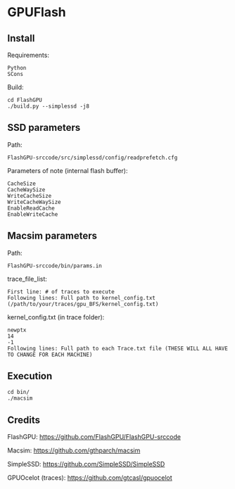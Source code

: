 # GPUFlash
## Install
Requirements:
```
Python
SCons
```
Build:
```
cd FlashGPU
./build.py --simplessd -j8
```
## SSD parameters
Path:
```
FlashGPU-srccode/src/simplessd/config/readprefetch.cfg
```
Parameters of note (internal flash buffer):
```
CacheSize
CacheWaySize
WriteCacheSize
WriteCacheWaySize
EnableReadCache
EnableWriteCache
```
## Macsim parameters
Path:
```
FlashGPU-srccode/bin/params.in
```
trace_file_list:
```
First line: # of traces to execute
Following lines: Full path to kernel_config.txt (/path/to/your/traces/gpu_BFS/kernel_config.txt)
```
kernel_config.txt (in trace folder):
```
newptx
14
-1
Following lines: Full path to each Trace.txt file (THESE WILL ALL HAVE TO CHANGE FOR EACH MACHINE)
```
## Execution
```
cd bin/
./macsim 
```
## Credits
FlashGPU: https://github.com/FlashGPU/FlashGPU-srccode

Macsim: https://github.com/gthparch/macsim

SimpleSSD: https://github.com/SimpleSSD/SimpleSSD

GPUOcelot (traces): https://github.com/gtcasl/gpuocelot
